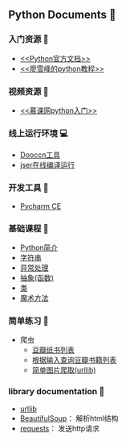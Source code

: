 ## Python Documents :snake:

### 入门资源 :book:
* <a href="https://docs.python.org/3/tutorial/index.html" target="_blank"><<Python官方文档>></a>
* <a href="https://www.liaoxuefeng.com/wiki/0014316089557264a6b348958f449949df42a6d3a2e542c000" target="_blank"><<廖雪峰的python教程>></a>

### 视频资源 :movie_camera:
* <a href="https://www.imooc.com/learn/177" target="_blank"><<慕课网python入门>></a>

### 线上运行环境 :computer:
* <a href="http://www.dooccn.com/python/" target="_blank">Dooccn工具</a>
* <a href="http://run.jser.com/python.html" target="_blank">jser在线编译运行</a>

### 开发工具 :movie_camera:
* [Pycharm CE](./dev-tools/pycharm.md)

### 基础课程 :sheep:
* [Python简介](./basic/basic-introduction.md)
* [字符串](./basic/string.md)
* [异常处理](./basic/exception-handling.md)
* [抽象(函数)](./basic/function.md)
* [类](./basic/class.md)
* [魔术方法](./basic/magic-method.md)

### 简单练习 :hammer:
* 爬虫
  * [豆瓣纸书列表](https://github.com/suvllian/learning/tree/master/Python/simple-spider)
  * [根据输入查询豆瓣书籍列表](https://github.com/suvllian/learning/tree/master/Python/douban-book-spider)
  * [简单图片爬取(urllib)](https://github.com/suvllian/learning/tree/master/Python/simple-download-images)

### library documentation :art:
* [urllib](https://docs.python.org/3/library/urllib.html)
* [BeautifulSoup](https://www.crummy.com/software/BeautifulSoup/bs4/doc/index.zh.html#)： 解析html结构
* [requests](https://requests.readthedocs.io/zh_CN/latest/)： 发送http请求

